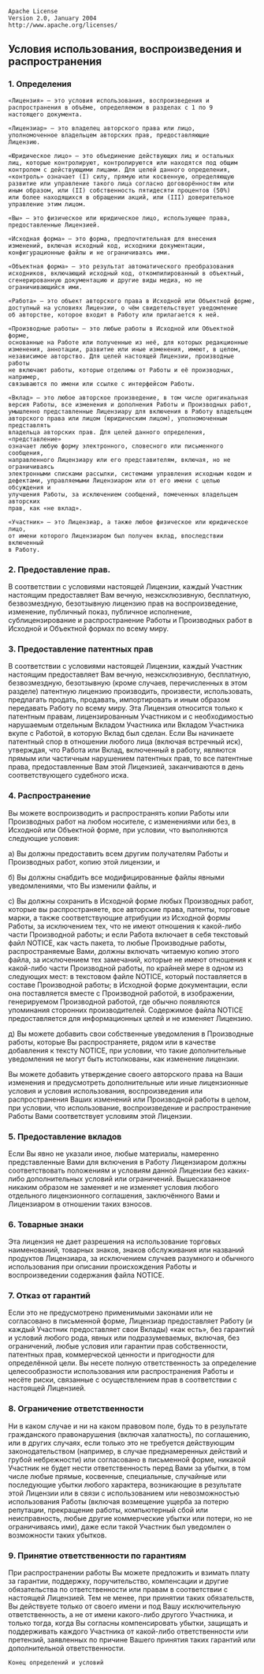 ```
Apache License
Version 2.0, January 2004
http://www.apache.org/licenses/
```

## Условия использования, воспроизведения и распространения

### 1. Определения

    «Лицензия» — это условия использования, воспроизведения и 
    распространения в объёме, определяемом в разделах с 1 по 9 
    настоящего документа.
    
    «Лицензиар» — это владелец авторского права или лицо, 
    уполномоченное владельцем авторских прав, предоставляющие 
    Лицензию.

    «Юридическое лицо» — это объединение действующих лиц и остальных 
    лиц, которые контролируют, контролируются или находятся под общим 
    контролем с действующими лицами. Для целей данного определения, 
    «контроль» означает (I) силу, прямую или косвенную, определяющую 
    развитие или управление такого лица согласно договорённостям или 
    иным образом, или (II) собственность пятидесяти процентов (50%) 
    или более находящихся в обращении акций, или (III) доверительное 
    управление этим лицом.

    «Вы» — это физическое или юридическое лицо, использующее права, 
    предоставленные Лицензией.

    «Исходная форма» — это форма, предпочтительная для внесения 
    изменений, включая исходный код, исходники документации, 
    конфигурационные файлы и не ограничиваясь ими.

    «Объектная форма» — это результат автоматического преобразования 
    исходников, включающий исходный код, откомпилированный в объектный, 
    сгенерированную документацию и другие виды медиа, но не 
    ограничивающийся ими.

    «Работа» — это объект авторского права в Исходной или Объектной форме, 
    доступный на условиях Лицензии, о чём свидетельствует уведомление 
    об авторстве, которое входит в Работу или прилагается к ней.

    «Производные работы» — это любые работы в Исходной или Объектной форме, 
    основанные на Работе или полученные из неё, для которых редакционные 
    изменения, аннотации, развитие или иные изменения, имеют, в целом, 
    независимое авторство. Для целей настоящей Лицензии, производные работы 
    не включают работы, которые отделимы от Работы и её производных, например, 
    связываются по имени или ссылке с интерфейсом Работы.

    «Вклад» — это любое авторское произведение, в том числе оригинальная 
    версия Работы, все изменения и дополнения Работы и Производных работ, 
    умышленно представленные Лицензиару для включения в Работу владельцем 
    авторского права или лицом (юридическим лицом), уполномоченным представлять 
    владельца авторских прав. Для целей данного определения, «представление» 
    означает любую форму электронного, словесного или письменного сообщения, 
    направленного Лицензиару или его представителям, включая, но не ограничиваясь 
    электронными списками рассылки, системами управления исходным кодом и 
    дефектами, управляемыми Лицензиаром или от его имени с целью обсуждения и 
    улучшения Работы, за исключением сообщений, помеченных владельцем авторских 
    прав, как «не вклад».

    «Участник» — это Лицензиар, а также любое физическое или юридическое лицо, 
    от имени которого Лицензиаром был получен вклад, впоследствии включенный 
    в Работу.

### 2. Предоставление прав. 
   
   В соответствии с условиями настоящей Лицензии, каждый 
   Участник настоящим предоставляет Вам вечную, неэксклюзивную, бесплатную, 
   безвозмездную, безотзывную лицензию прав на воспроизведение, изменение, 
   публичный показ, публичное исполнение, сублицензирование и распространение 
   Работы и Производных работ в Исходной и Объектной формах по всему миру.

### 3. Предоставление патентных прав

  В соответствии с условиями настоящей Лицензии, каждый Участник настоящим 
  предоставляет Вам вечную, неэксклюзивную, бесплатную, безвозмездную, 
  безотзывную (кроме случаев, перечисленных в этом разделе) патентную лицензию 
  производить, произвести, использовать, предлагать продать, продавать, 
  импортировать и иным образом передавать Работу по всему миру. 
  Эта Лицензия относится только к патентным правам, лицензированным Участником 
  и с необходимостью нарушаемым отдельным Вкладом Участника или Вкладом 
  Участника вкупе с Работой, в которую Вклад был сделан. Если Вы начинаете 
  патентный спор в отношении любого лица (включая встречный иск), утверждая, 
  что Работа или Вклад, включенный в работу, являются прямым или частичным 
  нарушением патентных прав, то все патентные права, предоставленные Вам 
  этой Лицензией, заканчиваются в день соответствующего судебного иска.

### 4. Распространение

  Вы можете воспроизводить и распространять копии Работы или Производных работ 
  на любом носителе, с изменениями или без, в Исходной или Объектной форме, 
  при условии, что выполняются следующие условия:

  a) Вы должны предоставить всем другим получателям Работы и Производных работ, 
     копию этой лицензии, и 
  
  б) Вы должны снабдить все модифицированные файлы явными уведомлениями, что 
     Вы изменили файлы, и 
     
  с) Вы должны сохранить в Исходной форме любых Производных работ, которые 
     вы распространяете, все авторские права, патенты, торговые марки, а 
     также соответствующие атрибуции из Исходной формы Работы, за исключением 
     тех, что не имеют отношения к какой-либо части Производной работы; и если 
     Работа включает в себя текстовый файл NOTICE, как часть пакета, то любые 
     Производные работы, распространяемые Вами, должны включать читаемую копию 
     этого файла, за исключением тех замечаний, которые не имеют отношения 
     к какой-либо части Производной работы, по крайней мере в одном из следующих мест: 
     в текстовом файле NOTICE, который поставляется в составе Производной работы; 
     в Исходной форме документации, если она поставляется вместе с Производной 
     работой, в изображении, генерируемом Производной работой, где обычно появляются 
     упоминания сторонних производителей. Содержимое файла NOTICE предоставляется 
     для информационных целей и не изменяет Лицензию. 
     
  д) Вы можете добавить свои собственные уведомления в Производные работы, которые 
     Вы распространяете, рядом или в качестве добавления к тексту NOTICE, при условии, 
     что такие дополнительные уведомления не могут быть истолкованы, как изменение 
     лицензии. 
     
   Вы можете добавить утверждение своего авторского права на Ваши 
   изменения и предусмотреть дополнительные или иные лицензионные условия и условия 
   использования, воспроизведения или распространения Ваших изменений или Производной 
   работы в целом, при условии, что использование, воспроизведение и распространение 
   Работы Вами соответствует условиям этой Лицензии.
  
### 5. Предоставление вкладов

  Если Вы явно не указали иное, любые материалы, намеренно представленные Вами для 
  включения в Работу Лицензиаром должны соответствовать положениям и условиям данной 
  Лицензии без каких-либо дополнительных условий или ограничений. Вышесказанное 
  никаким образом не заменяет и не изменяет условия любого отдельного лицензионного 
  соглашения, заключённого Вами и Лицензиаром в отношении таких взносов.

### 6. Товарные знаки

  Эта лицензия не дает разрешения на использование торговых наименований, товарных знаков, 
  знаков обслуживания или названий продуктов Лицензиара, за исключением случаев разумного 
  и обычного использования при описании происхождения Работы и воспроизведении содержания 
  файла NOTICE.

### 7. Отказ от гарантий

  Если это не предусмотрено применимыми законами или не согласовано в письменной форме, 
  Лицензиар предоставляет Работу (и каждый Участник предоставляет свои Вклады) «как есть», 
  без гарантий и условий любого рода, явных или подразумеваемых, включая, без ограничений, 
  любые условия или гарантии прав собственности, патентных прав, коммерческой ценности и 
  пригодности для определённой цели. Вы несете полную ответственность за определение 
  целесообразности использования или распространения Работы и несёте риски, связанные 
  с осуществлением прав в соответствии с настоящей Лицензией.

### 8. Ограничение ответственности

  Ни в каком случае и ни на каком правовом поле, будь то в результате гражданского 
  правонарушения (включая халатность), по соглашению, или в других случаях, если 
  только это не требуется действующим законодательством (например, в случае преднамеренных
  действий и грубой небрежности) или согласовано в письменной форме, никакой Участник 
  не будет нести ответственность перед Вами за убытки, в том числе любые прямые, косвенные, 
  специальные, случайные или последующие убытки любого характера, возникающие в результате 
  этой Лицензии или в связи с использованием или невозможностью использования Работы (включая 
  возмещение ущерба за потерю репутации, прекращение работы, компьютерный сбой или 
  неисправность, любые другие коммерческие убытки или потери, но не ограничиваясь ими), 
  даже если такой Участник был уведомлен о возможности таких убытков.

### 9. Принятие ответственности по гарантиям

  При распространении работы Вы можете предложить и взимать плату за гарантии, поддержку, 
  поручительство, компенсации и другие обязательства по ответственности или правам 
  в соответствии с настоящей Лицензией. Тем не менее, при принятии таких обязательств, 
  Вы действуете только от своего имени и под Вашу исключительную ответственность, а не 
  от имени какого-либо другого Участника, и только тогда, когда Вы согласны компенсировать 
  убытки, защищать и поддерживать каждого Участника от какой-либо ответственности или 
  претензий, заявленных по причине Вашего принятия таких гарантий или дополнительной 
  ответственности.

```
Конец определений и условий
```
